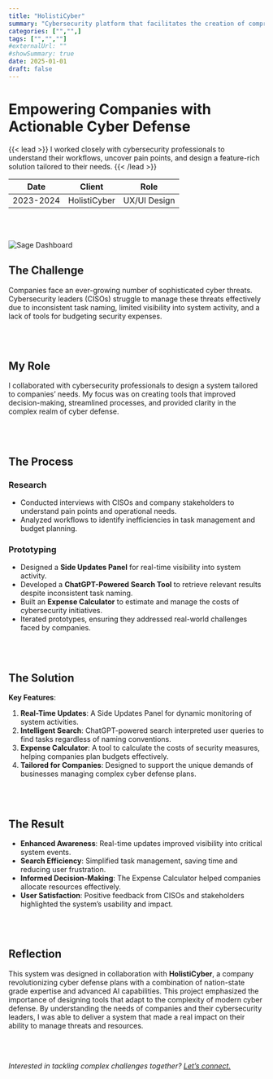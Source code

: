 ```yaml
---
title: "HolistiCyber"
summary: "Cybersecurity platform that facilitates the creation of comprehensive plans through data-driven defense strategies, promoting clarity across organization's departments."
categories: ["","",]
tags: ["","",""]
#externalUrl: ""
#showSummary: true
date: 2025-01-01
draft: false
---
```


# Empowering Companies with Actionable Cyber Defense

{{< lead >}}
I worked closely with cybersecurity professionals to understand their workflows, uncover pain points, and design a feature-rich solution tailored to their needs.
{{< /lead >}}


| Date   | Client     | Role   |
| --------- | -------- | ------ |
| 2023-2024 | HolistiCyber | UX/UI Design |

<br></br>

![](/pic1.jpeg "Sage Dashboard")

## The Challenge  
Companies face an ever-growing number of sophisticated cyber threats. Cybersecurity leaders (CISOs) struggle to manage these threats effectively due to inconsistent task naming, limited visibility into system activity, and a lack of tools for budgeting security expenses.  

<br></br>

## My Role  
I collaborated with cybersecurity professionals to design a system tailored to companies’ needs. My focus was on creating tools that improved decision-making, streamlined processes, and provided clarity in the complex realm of cyber defense.  

<br></br>

## The Process  

### Research  
- Conducted interviews with CISOs and company stakeholders to understand pain points and operational needs.  
- Analyzed workflows to identify inefficiencies in task management and budget planning.  

### Prototyping  
- Designed a **Side Updates Panel** for real-time visibility into system activity.  
- Developed a **ChatGPT-Powered Search Tool** to retrieve relevant results despite inconsistent task naming.  
- Built an **Expense Calculator** to estimate and manage the costs of cybersecurity initiatives.  
- Iterated prototypes, ensuring they addressed real-world challenges faced by companies.

<br></br>

## The Solution  

**Key Features**:  
1. **Real-Time Updates**: A Side Updates Panel for dynamic monitoring of system activities.  
2. **Intelligent Search**: ChatGPT-powered search interpreted user queries to find tasks regardless of naming conventions.  
3. **Expense Calculator**: A tool to calculate the costs of security measures, helping companies plan budgets effectively.  
4. **Tailored for Companies**: Designed to support the unique demands of businesses managing complex cyber defense plans.  

<br></br>


## The Result 

- **Enhanced Awareness**: Real-time updates improved visibility into critical system events.  
- **Search Efficiency**: Simplified task management, saving time and reducing user frustration.  
- **Informed Decision-Making**: The Expense Calculator helped companies allocate resources effectively.  
- **User Satisfaction**: Positive feedback from CISOs and stakeholders highlighted the system’s usability and impact.  

<br></br>

## Reflection 
This system was designed in collaboration with **HolistiCyber**, a company revolutionizing cyber defense plans with a combination of nation-state grade expertise and advanced AI capabilities.
This project emphasized the importance of designing tools that adapt to the complexity of modern cyber defense. By understanding the needs of companies and their cybersecurity leaders, I was able to deliver a system that made a real impact on their ability to manage threats and resources.  

<br></br>

*Interested in tackling complex challenges together? [Let’s connect.](mailto:mos.czn@gmail.com)*  